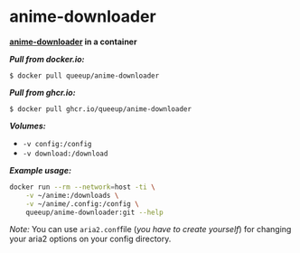 # anime-downloader

**[anime-downloader](https://github.com/anime-dl/anime-downloader) in a container**

**_Pull from docker.io:_**
```
$ docker pull queeup/anime-downloader
```

**_Pull from ghcr.io:_**
```
$ docker pull ghcr.io/queeup/anime-downloader
```

**_Volumes:_**
 - `-v config:/config`
 - `-v download:/download`

**_Example usage:_**
```bash
docker run --rm --network=host -ti \
    -v ~/anime:/downloads \
    -v ~/anime/.config:/config \
    queeup/anime-downloader:git --help
````

*Note:* You can use `aria2.conf`file (*you have to create yourself*) for changing your aria2 options on your config directory.

